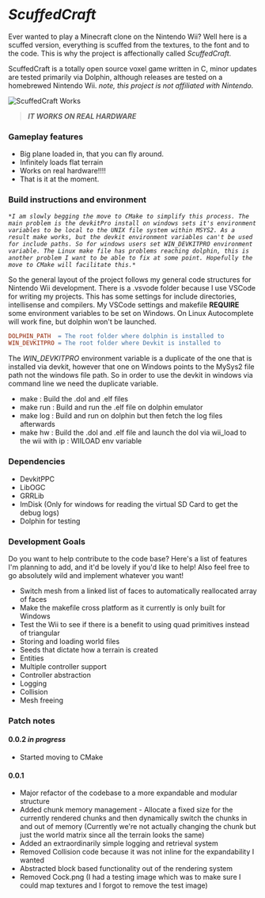 # *ScuffedCraft*
Ever wanted to play a Minecraft clone on the Nintendo Wii? Well here is a scuffed version, everything is scuffed from the textures, to the font and to the code. This is why the project is affectionally called *ScuffedCraft*. 

ScuffedCraft is a totally open source voxel game written in C, minor updates are tested primarily via Dolphin, although releases are tested on a homebrewed Nintendo Wii. *note, this project is not affiliated with Nintendo.*

![ScuffedCraft Works](https://media.giphy.com/media/RcW9HlcwmSmcjsIqlR/giphy.gif)

> ***IT WORKS ON REAL HARDWARE***

### Gameplay features

- Big plane loaded in, that you can fly around.
- Infinitely loads flat terrain
- Works on real hardware!!!! 
- That is it at the moment.

### Build instructions and environment

*`*I am slowly begging the move to CMake to simplify this process. The main problem is the devkitPro install on windows sets it's environment variables to be local to the UNIX file system within MSYS2. As a result make works, but the devkit environment variables can't be used for include paths. So for windows users set WIN_DEVKITPRO environment variable. The Linux make file has problems reaching dolphin, this is another problem I want to be able to fix at some point. Hopefully the move to CMake will facilitate this.*`*

So the general layout of the project follows my general code structures for Nintendo Wii development. There is a .vsvode folder because I use VSCode for writing my projects. This has some settings for include directories, intellisense and compilers. My VSCode settings and makefile **REQUIRE** some environment variables to be set on Windows. On Linux Autocomplete will work fine, but dolphin won't be launched.

```makefile
DOLPHIN_PATH  = The root folder where dolphin is installed to 
WIN_DEVKITPRO = The root folder where Devkit is installed to  
```

The *WIN_DEVKITPRO* environment variable is a duplicate of the one that is installed via devkit, however that one on Windows points to the MySys2 file path not the windows file path. So in order to use the devkit in windows via command line we need the duplicate variable.

- make 	   : Build the .dol and .elf files
- make run : Build and run the .elf file on dolphin emulator
- make log : Build and run on dolphin but then fetch the log files afterwards
- make hw  : Build the .dol and .elf file and launch the dol via wii_load to the wii with ip : WIILOAD env variable

### Dependencies 

- DevkitPPC
- LibOGC
- GRRLib
- ImDisk (Only for windows for reading the virtual SD Card to get the debug logs)
- Dolphin for testing

### Development Goals

Do you want to help contribute to the code base? Here's a list of features I'm planning to add, and it'd be lovely if you'd like to help! Also feel free to go absolutely wild and implement whatever you want! 

- Switch mesh from a linked list of faces to automatically reallocated array of faces
- Make the makefile cross platform as it currently is only built for Windows
- Test the Wii to see if there is a benefit to using quad primitives instead of triangular 
- Storing and loading world files
- Seeds that dictate how a terrain is created
- Entities
- Multiple controller support
- Controller abstraction
- Logging
- Collision
- Mesh freeing 

### Patch notes

#### **0.0.2** *in progress*

- Started moving to CMake

#### **0.0.1**

- Major refactor of the codebase to a more expandable and modular structure
- Added chunk memory management - Allocate a fixed size for the currently rendered chunks and then dynamically switch the chunks in and out of memory (Currently we're not actually changing the chunk but just the world matrix since all the terrain looks the same)
- Added an extraordinarily simple logging and retrieval system
- Removed Collision code because it was not inline for the expandability I wanted
- Abstracted block based functionality out of the rendering system
- Removed Cock.png (I had a testing image which was to make sure I could map textures and I forgot to remove the test image)



